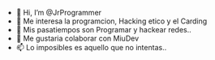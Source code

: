 - 👋 Hi, I’m @JrProgrammer
- 👀 Me interesa la programcion, Hacking etico y el Carding
- 🌱 Mis pasatiempos son Programar y hackear redes..
- 💞️ Me gustaria colaborar con MiuDev
- 📫 Lo imposibles es aquello que no intentas..

<!---
JrProgramme/JrProgramme is a ✨ special ✨ repository because its `README.md`
